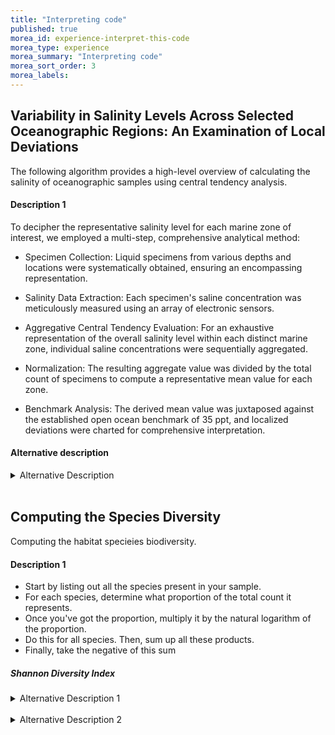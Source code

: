 ```yaml
---
title: "Interpreting code"
published: true
morea_id: experience-interpret-this-code
morea_type: experience
morea_summary: "Interpreting code"
morea_sort_order: 3
morea_labels:
---
```


## Variability in Salinity Levels Across Selected Oceanographic Regions: An Examination of Local Deviations


The following algorithm provides a high-level overview of calculating the salinity of oceanographic samples using central tendency analysis.

#### Description 1

To decipher the representative salinity level for each marine zone of interest, we employed a multi-step, comprehensive analytical method:

* Specimen Collection: Liquid specimens from various depths and locations were systematically obtained, ensuring an encompassing representation.

* Salinity Data Extraction: Each specimen's saline concentration was meticulously measured using an array of electronic sensors.

* Aggregative Central Tendency Evaluation: For an exhaustive representation of the overall salinity level within each distinct marine zone, individual saline concentrations were sequentially aggregated.

* Normalization: The resulting aggregate value was divided by the total count of specimens to compute a representative mean value for each zone.

* Benchmark Analysis: The derived mean value was juxtaposed against the established open ocean benchmark of 35 ppt, and localized deviations were charted for comprehensive interpretation.


#### Alternative description


<details>
  <summary>Alternative Description</summary>

  <ul>
  <li>Collect Samples from different locations and depths.</li>
  <li>Measure Salinity of each sample.</li>
  <li>Calculate the average salinity of each sample.</li>
  <li>Compare with benchmark (typical 35 ppt) of the open ocean.</li>
  </ul>

</details>

<br>

## Computing the Species Diversity

Computing the habitat specieies biodiversity.

#### Description 1  

  * Start by listing out all the species present in your sample.
  * For each species, determine what proportion of the total count it represents.
  * Once you've got the proportion, multiply it by the natural logarithm of the proportion.
  * Do this for all species. Then, sum up all these products.
  * Finally, take the negative of this sum


##### Shannon Diversity Index
<details>
  <summary>Alternative Description 1</summary>

<ul>
  <li>Compute the natural proportion of each species of your sample.</li>
  <li>Sum product each proportion and natural logarithm.</li>
  <li>Take the negative of the total sum.</li>
</ul>

</details>

<br>

<details>
  <summary>Alternative Description 2</summary>


  $$
  H = -\sum_{i} p_i \ln(p_i),
  $$
where \( p_i \) is the proportion of the species \( i \) in your sample.

</details>

<br><br><br>